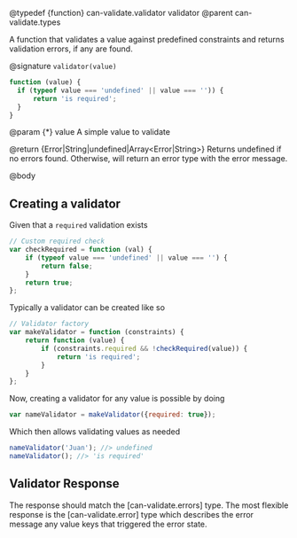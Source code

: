 @typedef {function} can-validate.validator validator
@parent can-validate.types

A function that validates a value against predefined constraints and returns validation errors, if any are found.

@signature `validator(value)`

  ```js
  function (value) {
  	if (typeof value === 'undefined' || value === '')) {
  		return 'is required';
  	}
  }
  ```

  @param {*} value A simple value to validate

  @return {Error|String|undefined|Array<Error|String>}  Returns undefined if no errors found. Otherwise, will return an error type with the error message.

@body

## Creating a validator

Given that a `required` validation exists
```js
// Custom required check
var checkRequired = function (val) {
    if (typeof value === 'undefined' || value === '') {
        return false;
    }
    return true;
};
```

Typically a validator can be created like so

```js
// Validator factory
var makeValidator = function (constraints) {
	return function (value) {
		if (constraints.required && !checkRequired(value)) {
			return 'is required';
		}
	}
};
```

Now, creating a validator for any value is possible by doing

```js
var nameValidator = makeValidator({required: true});
```

Which then allows validating values as needed

```js
nameValidator('Juan'); //> undefined
nameValidator(); //> 'is required'
```

## Validator Response

The response should match the [can-validate.errors] type. The most flexible response
is the [can-validate.error] type which describes the error message any value keys that
triggered the error state.
